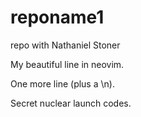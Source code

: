 # reponame1
repo with Nathaniel Stoner

My beautiful line in neovim.

One more line (plus a \n).

Secret nuclear launch codes.
